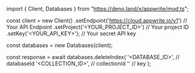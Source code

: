 import { Client, Databases } from "https://deno.land/x/appwrite/mod.ts";

const client = new Client()
    .setEndpoint('https://cloud.appwrite.io/v1') // Your API Endpoint
    .setProject('&lt;YOUR_PROJECT_ID&gt;') // Your project ID
    .setKey('&lt;YOUR_API_KEY&gt;'); // Your secret API key

const databases = new Databases(client);

const response = await databases.deleteIndex(
    '<DATABASE_ID>', // databaseId
    '<COLLECTION_ID>', // collectionId
    '' // key
);
